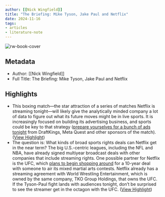 ```yaml
---
author: [[Nick Wingfield]]
title: "The Briefing: Mike Tyson, Jake Paul and Netflix"
date: 2024-11-16
tags: 
- articles
- literature-note
---
```

![rw-book-cover](https://readwise-assets.s3.amazonaws.com/static/images/article2.74d541386bbf.png)

## Metadata
- Author: [[Nick Wingfield]]
- Full Title: The Briefing: Mike Tyson, Jake Paul and Netflix

## Highlights
- This boxing match—the star attraction of a series of matches Netflix is streaming tonight—will likely give the analytically minded company a lot of data to figure out what its future moves might be in live sports. It is increasingly focused on building its advertising business, and sports could be key to that strategy ([prepare yourselves for a bunch of ads tonight](https://url3396.theinformation.com/ls/click?upn=u001.71kYkaWDpGOJSzbGrs4y1X-2B1faynvT004OHUMbiVa4cz18I9qWkMx-2BveAmLvOA5sMloCdDSysZEIQ8uKUI1BHAKd8aSHDe-2FIKAmHhAYqmrYHPYdlYMa8kIIF7rQeo-2B-2BLtEgIfsZXVxi3wyNyVbzTeO5qtUSSYY4cAaKvdAi52-2BIN-2Fb6Y-2FU9r0TzFPWdH6xsMX0-2FdkIc4yqSmvSLuWi4pzrK-2B0FVJGfqZDdf-2Ftn8tRqDLv4soHCLkbEEanprkcJC-2F6zmP_mtX4LGzicLtQy6PxpsvT9GVQls-2BZtcL66REm6RhBLnpwOiSJrGE8-2F01Q-2FR7jNxT3FO8oVvuVBp4GdWd5J1eviKlOotfBODwahStpwR2puKIpDpCpY4RQ5yc0sy4U1gV2QDaSNb3DOccSzUPESrxTU4g3LaIZcfNFnXSvOX10kqyq2uhgZtGioAPgN-2Bm9P76lmNBRnlzDRuOq-2FnipqfnUxiBWqOziUdURyBEAHGUV8ienirnFkeE3i67Fx2cdP-2B-2BTEKUzWXO4wavFuk2ABxnwnLNrjlicoiADFvhESDxtZ-2BLSIQodRk5onGBoRnBgMecShPBTCYl74gQVn-2FnDwROUUxqyKAsHwDY1WPwOFG509ZLLiD7MANORXM4MRmU-2FIqeKus43IaleJd2y3iPVJkBL2Q-3D-3D) from DraftKings, Meta Quest and other sponsors of the match). ([View Highlight](https://read.readwise.io/read/01jcs44af263a6fpwzjhbaqq0p))
- The question is: What kinds of broad sports rights deals can Netflix get in the near term? The big U.S.-centric leagues, including the NFL and NBA, have already signed multiyear broadcast deals with other companies that include streaming rights. One possible partner for Netflix is the UFC, which [plans to begin shopping around](https://url3396.theinformation.com/ls/click?upn=u001.71kYkaWDpGOJSzbGrs4y1R6q2XTiDSqeOT8QZgOWsh0Psz4C3vBIU3OHSbTO6kyKegAFBtVNkjut5WLMcnZx3pmKaba-2FwmJEhC3lEd-2B3CaOldlj-2ByQKQDMHdCenkEbQzLde6yyzD3a4GlGUnezrh4Vy82kHdzaA77xXoWU7L8roLI5hZFxWDcijkWv-2FmeSQEa2O8TbzXkQ744Nu-2BDah0q82QsZCiqzRxbBlFbN6itTVRCaS6v7mjw0BHVPHrLZK8K0vihh5eRZRgDwven72A3g-3D-3D68GH_mtX4LGzicLtQy6PxpsvT9GVQls-2BZtcL66REm6RhBLnpwOiSJrGE8-2F01Q-2FR7jNxT3FO8oVvuVBp4GdWd5J1eviKlOotfBODwahStpwR2puKIpDpCpY4RQ5yc0sy4U1gV2QDaSNb3DOccSzUPESrxTU4g3LaIZcfNFnXSvOX10kqyq2uhgZtGioAPgN-2Bm9P76lmNBRnlzDRuOq-2FnipqfnUxiBWqOziUdURyBEAHGUV8ienirnFkeE3i67Fx2cdP-2B-2BTTW9h7Xf2Pc8QantDI67DKbP1aebIqNcPlIVA6Z2RF6QIdhh5jgwz6awsmUGGH72P8SMWta-2BIOB0vkklJekMA5lD-2FtWa-2B5jhQcEA2pg-2FbH3pUtzMvO1PaWo5-2BtIHWkmD8Cuk-2Fwnee0mdFrr3IeWLiVg-3D-3D) for a 10-year deal with someone to air its mixed martial arts contests. Netflix already has a streaming agreement with World Wrestling Entertainment, which is owned by the same company, TKO Group Holdings, that owns the UFC. If the Tyson-Paul fight lands with audiences tonight, don’t be surprised to see the streamer get in the octagon with the UFC. ([View Highlight](https://read.readwise.io/read/01jcs456zaxzvrzw2e467q55gf))
